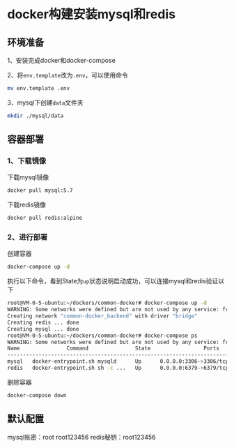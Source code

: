 # docker构建安装mysql和redis

## 环境准备
1、安装完成docker和docker-compose

2、将`env.template`改为`.env`，可以使用命令
```bash
mv env.template .env
```
3、mysql下创建`data`文件夹
```bash
mkdir ./mysql/data
```
## 容器部署
### 1、下载镜像
下载mysql镜像
```bash
docker pull mysql:5.7
```
下载redis镜像
```bash
docker pull redis:alpine
```
### 2、进行部署
创建容器
```bash
docker-compose up -d
```
执行以下命令，看到State为`up`状态说明启动成功，可以连接mysql和redis验证以下
```bash
root@VM-0-5-ubuntu:~/dockers/common-docker# docker-compose up -d
WARNING: Some networks were defined but are not used by any service: frontend
Creating network "common-docker_backend" with driver "bridge"
Creating redis ... done
Creating mysql ... done
root@VM-0-5-ubuntu:~/dockers/common-docker# docker-compose ps
WARNING: Some networks were defined but are not used by any service: frontend
Name               Command               State                 Ports              
----------------------------------------------------------------------------------
mysql   docker-entrypoint.sh mysqld      Up      0.0.0.0:3306->3306/tcp, 33060/tcp
redis   docker-entrypoint.sh sh -c ...   Up      0.0.0.0:6379->6379/tcp  
```

删除容器
```bash
docker-compose down
```

## 默认配置
mysql账密：root  root123456
redis秘钥：root123456